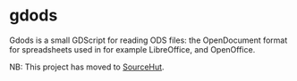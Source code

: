 gdods
=====

Gdods is a small GDScript for reading ODS files: the OpenDocument format for
spreadsheets used in for example  LibreOffice, and OpenOffice.

NB: This project has moved to [SourceHut](https://git.sr.ht/~jelle/gdods).

